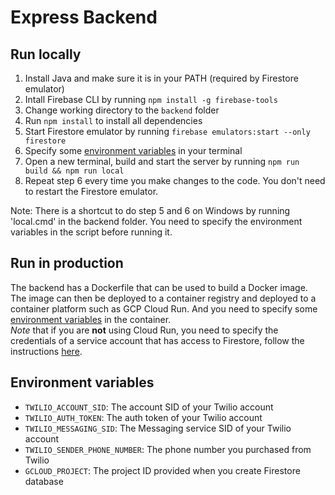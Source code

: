 # Express Backend

## Run locally
1. Install Java and make sure it is in your PATH (required by Firestore emulator)
2. Intall Firebase CLI by running `npm install -g firebase-tools`
2. Change working directory to the `backend` folder
3. Run `npm install` to install all dependencies
4. Start Firestore emulator by running `firebase emulators:start --only firestore`
5. Specify some [environment variables](#environment-variables) in your terminal
6. Open a new terminal, build and start the server by running `npm run build && npm run local`
7. Repeat step 6 every time you make changes to the code. You don't need to restart the Firestore emulator.

Note: There is a shortcut to do step 5 and 6 on Windows by running 'local.cmd' in the backend folder. You need to specify the environment variables in the script before running it.

## Run in production
The backend has a Dockerfile that can be used to build a Docker image. The image can then be deployed to a container registry and deployed to a container platform such as GCP Cloud Run. 
And you need to specify some [environment variables](#environment-variables) in the container.  
*Note* that if you are **not** using Cloud Run, you need to specify the credentials of a service account that has access to Firestore, follow the instructions [here](https://firebase.google.com/docs/admin/setup#initialize_the_sdk_in_non-google_environments).

## Environment variables
- `TWILIO_ACCOUNT_SID`: The account SID of your Twilio account
- `TWILIO_AUTH_TOKEN`: The auth token of your Twilio account
- `TWILIO_MESSAGING_SID`: The Messaging service SID of your Twilio account  
- `TWILIO_SENDER_PHONE_NUMBER`: The phone number you purchased from Twilio
- `GCLOUD_PROJECT`: The project ID provided when you create Firestore database

